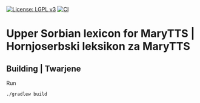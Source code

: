 [![License: LGPL v3](https://img.shields.io/badge/License-LGPL%20v3-blue.svg)](https://www.gnu.org/licenses/lgpl-3.0)
[![CI](https://github.com/marytts/marytts-lexicon-hsb/actions/workflows/main.yml/badge.svg)](https://github.com/marytts/marytts-lexicon-hsb/actions/workflows/main.yml)

Upper Sorbian lexicon for MaryTTS | Hornjoserbski leksikon za MaryTTS
=====================================================================

Building | Twarjene
-------------------

Run

    ./gradlew build
